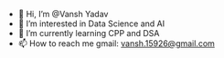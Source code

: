 - 👋 Hi, I’m @Vansh Yadav
- 👀 I’m interested in Data Science and AI
- 🌱 I’m currently learning CPP and DSA 
- 📫 How to reach me gmail: vansh.15926@gmail.com

<!---
JoYBoYOO7/JoYBoYOO7 is a ✨ special ✨ repository because its `README.md` (this file) appears on your GitHub profile.
You can click the Preview link to take a look at your changes.
--->
